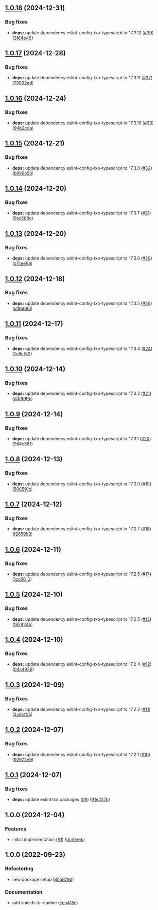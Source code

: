## [1.0.18](https://github.com/technology-studio/eslint-config-txo-app-react-native/compare/v1.0.17...v1.0.18) (2024-12-31)


### Bug fixes

* **deps:** update dependency eslint-config-txo-typescript to ^7.3.12 ([#39](https://github.com/technology-studio/eslint-config-txo-app-react-native/issues/39)) ([3f64b49](https://github.com/technology-studio/eslint-config-txo-app-react-native/commit/3f64b49406ba33cd5aa2916e07e105323c02f2a5))

## [1.0.17](https://github.com/technology-studio/eslint-config-txo-app-react-native/compare/v1.0.16...v1.0.17) (2024-12-28)


### Bug fixes

* **deps:** update dependency eslint-config-txo-typescript to ^7.3.11 ([#37](https://github.com/technology-studio/eslint-config-txo-app-react-native/issues/37)) ([79002ed](https://github.com/technology-studio/eslint-config-txo-app-react-native/commit/79002edef44ff5ea3fa70145dc86b11503ed25cf))

## [1.0.16](https://github.com/technology-studio/eslint-config-txo-app-react-native/compare/v1.0.15...v1.0.16) (2024-12-24)


### Bug fixes

* **deps:** update dependency eslint-config-txo-typescript to ^7.3.10 ([#33](https://github.com/technology-studio/eslint-config-txo-app-react-native/issues/33)) ([94b2cda](https://github.com/technology-studio/eslint-config-txo-app-react-native/commit/94b2cdab79f1a441b8f94b67e7bd39c3fe8f2bba))

## [1.0.15](https://github.com/technology-studio/eslint-config-txo-app-react-native/compare/v1.0.14...v1.0.15) (2024-12-21)


### Bug fixes

* **deps:** update dependency eslint-config-txo-typescript to ^7.3.8 ([#32](https://github.com/technology-studio/eslint-config-txo-app-react-native/issues/32)) ([b696a56](https://github.com/technology-studio/eslint-config-txo-app-react-native/commit/b696a567b62962606ba0b2cca1f02af93e5246d4))

## [1.0.14](https://github.com/technology-studio/eslint-config-txo-app-react-native/compare/v1.0.13...v1.0.14) (2024-12-20)


### Bug fixes

* **deps:** update dependency eslint-config-txo-typescript to ^7.3.7 ([#31](https://github.com/technology-studio/eslint-config-txo-app-react-native/issues/31)) ([9ac5b8e](https://github.com/technology-studio/eslint-config-txo-app-react-native/commit/9ac5b8e354ee1da7abe2dd87caa135626b3a0b51))

## [1.0.13](https://github.com/technology-studio/eslint-config-txo-app-react-native/compare/v1.0.12...v1.0.13) (2024-12-20)


### Bug fixes

* **deps:** update dependency eslint-config-txo-typescript to ^7.3.6 ([#29](https://github.com/technology-studio/eslint-config-txo-app-react-native/issues/29)) ([c7cee8a](https://github.com/technology-studio/eslint-config-txo-app-react-native/commit/c7cee8a85c61ef453b59ea1916be82d5056f9af3))

## [1.0.12](https://github.com/technology-studio/eslint-config-txo-app-react-native/compare/v1.0.11...v1.0.12) (2024-12-18)


### Bug fixes

* **deps:** update dependency eslint-config-txo-typescript to ^7.3.5 ([#26](https://github.com/technology-studio/eslint-config-txo-app-react-native/issues/26)) ([cf8b685](https://github.com/technology-studio/eslint-config-txo-app-react-native/commit/cf8b6850686fae4b7a64cf61eea63b1e6aa5183e))

## [1.0.11](https://github.com/technology-studio/eslint-config-txo-app-react-native/compare/v1.0.10...v1.0.11) (2024-12-17)


### Bug fixes

* **deps:** update dependency eslint-config-txo-typescript to ^7.3.4 ([#24](https://github.com/technology-studio/eslint-config-txo-app-react-native/issues/24)) ([7e6ef53](https://github.com/technology-studio/eslint-config-txo-app-react-native/commit/7e6ef53e04079c3f6f128d6d6fffc7f774d90520))

## [1.0.10](https://github.com/technology-studio/eslint-config-txo-app-react-native/compare/v1.0.9...v1.0.10) (2024-12-14)


### Bug fixes

* **deps:** update dependency eslint-config-txo-typescript to ^7.3.2 ([#21](https://github.com/technology-studio/eslint-config-txo-app-react-native/issues/21)) ([d0f999b](https://github.com/technology-studio/eslint-config-txo-app-react-native/commit/d0f999bc0aa25d58e11a9920e7897769dd5c65c9))

## [1.0.9](https://github.com/technology-studio/eslint-config-txo-app-react-native/compare/v1.0.8...v1.0.9) (2024-12-14)


### Bug fixes

* **deps:** update dependency eslint-config-txo-typescript to ^7.3.1 ([#20](https://github.com/technology-studio/eslint-config-txo-app-react-native/issues/20)) ([984c561](https://github.com/technology-studio/eslint-config-txo-app-react-native/commit/984c561e107ba675d797c78a12dc497fa65127f5))

## [1.0.8](https://github.com/technology-studio/eslint-config-txo-app-react-native/compare/v1.0.7...v1.0.8) (2024-12-13)


### Bug fixes

* **deps:** update dependency eslint-config-txo-typescript to ^7.3.0 ([#19](https://github.com/technology-studio/eslint-config-txo-app-react-native/issues/19)) ([500591c](https://github.com/technology-studio/eslint-config-txo-app-react-native/commit/500591c413f097fd002834d7061bbaeff6680fb8))

## [1.0.7](https://github.com/technology-studio/eslint-config-txo-app-react-native/compare/v1.0.6...v1.0.7) (2024-12-12)


### Bug fixes

* **deps:** update dependency eslint-config-txo-typescript to ^7.2.7 ([#18](https://github.com/technology-studio/eslint-config-txo-app-react-native/issues/18)) ([f2659b3](https://github.com/technology-studio/eslint-config-txo-app-react-native/commit/f2659b3bed2097b08cd7735403ad219534a99a9e))

## [1.0.6](https://github.com/technology-studio/eslint-config-txo-app-react-native/compare/v1.0.5...v1.0.6) (2024-12-11)


### Bug fixes

* **deps:** update dependency eslint-config-txo-typescript to ^7.2.6 ([#17](https://github.com/technology-studio/eslint-config-txo-app-react-native/issues/17)) ([1cd5610](https://github.com/technology-studio/eslint-config-txo-app-react-native/commit/1cd561023e3f769bd7407dc707332904fee20a3b))

## [1.0.5](https://github.com/technology-studio/eslint-config-txo-app-react-native/compare/v1.0.4...v1.0.5) (2024-12-10)


### Bug fixes

* **deps:** update dependency eslint-config-txo-typescript to ^7.2.5 ([#13](https://github.com/technology-studio/eslint-config-txo-app-react-native/issues/13)) ([f62924b](https://github.com/technology-studio/eslint-config-txo-app-react-native/commit/f62924b95f25fe3941621366b171d7770f735a65))

## [1.0.4](https://github.com/technology-studio/eslint-config-txo-app-react-native/compare/v1.0.3...v1.0.4) (2024-12-10)


### Bug fixes

* **deps:** update dependency eslint-config-txo-typescript to ^7.2.4 ([#12](https://github.com/technology-studio/eslint-config-txo-app-react-native/issues/12)) ([04a4929](https://github.com/technology-studio/eslint-config-txo-app-react-native/commit/04a4929563e2d3fda02724e15eafbd2692c5aa93))

## [1.0.3](https://github.com/technology-studio/eslint-config-txo-app-react-native/compare/v1.0.2...v1.0.3) (2024-12-09)


### Bug fixes

* **deps:** update dependency eslint-config-txo-typescript to ^7.2.2 ([#11](https://github.com/technology-studio/eslint-config-txo-app-react-native/issues/11)) ([4c8cf05](https://github.com/technology-studio/eslint-config-txo-app-react-native/commit/4c8cf053403cc7586288b1cfb3a00ed6f26792ab))

## [1.0.2](https://github.com/technology-studio/eslint-config-txo-app-react-native/compare/v1.0.1...v1.0.2) (2024-12-07)


### Bug fixes

* **deps:** update dependency eslint-config-txo-typescript to ^7.2.1 ([#10](https://github.com/technology-studio/eslint-config-txo-app-react-native/issues/10)) ([92972e9](https://github.com/technology-studio/eslint-config-txo-app-react-native/commit/92972e98360af06f290c83fcd4eb329fcc2efe95))

## [1.0.1](https://github.com/technology-studio/eslint-config-txo-app-react-native/compare/v1.0.0...v1.0.1) (2024-12-07)


### Bug fixes

* **deps:** update eslint txo packages ([#9](https://github.com/technology-studio/eslint-config-txo-app-react-native/issues/9)) ([91e237b](https://github.com/technology-studio/eslint-config-txo-app-react-native/commit/91e237bb265a8fe01535054c13aa2b79bcc55ab2))

## 1.0.0 (2024-12-04)


### Features

* initial implementation ([#1](https://github.com/technology-studio/eslint-config-txo-app-react-native/issues/1)) ([0c61eeb](https://github.com/technology-studio/eslint-config-txo-app-react-native/commit/0c61eebd9eabde4b3b1576ebc592b16734239758))

## 1.0.0 (2022-09-23)


### Refactoring

* new package setup ([8ba9790](https://github.com/technology-studio/test-boilerplate-typescript/commit/8ba9790d43e1a53a0d39bcc268a23590e1e1fd9b))


### Documentation

* add shields to readme ([ccb418e](https://github.com/technology-studio/test-boilerplate-typescript/commit/ccb418ec82cb08860d2b5aa590d4e21ed7f145c2))

